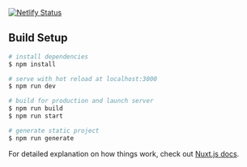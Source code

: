 [![Netlify Status](https://api.netlify.com/api/v1/badges/52570cd5-b4bd-4a53-901d-929867199d1c/deploy-status)](https://app.netlify.com/sites/goofy-raman-154079/deploys)


## Build Setup

```bash
# install dependencies
$ npm install

# serve with hot reload at localhost:3000
$ npm run dev

# build for production and launch server
$ npm run build
$ npm run start

# generate static project
$ npm run generate
```

For detailed explanation on how things work, check out [Nuxt.js docs](https://nuxtjs.org).
